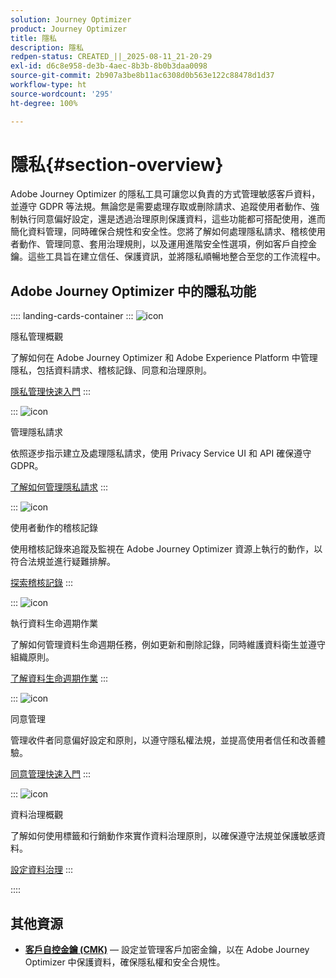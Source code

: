 ```yaml
---
solution: Journey Optimizer
product: Journey Optimizer
title: 隱私
description: 隱私
redpen-status: CREATED_||_2025-08-11_21-20-29
exl-id: d6c8e958-de3b-4aec-8b3b-8b0b3daa0098
source-git-commit: 2b907a3be8b11ac6308d0b563e122c88478d1d37
workflow-type: ht
source-wordcount: '295'
ht-degree: 100%

---
```


# 隱私{#section-overview}

Adobe Journey Optimizer 的隱私工具可讓您以負責的方式管理敏感客戶資料，並遵守 GDPR 等法規。無論您是需要處理存取或刪除請求、追蹤使用者動作、強制執行同意偏好設定，還是透過治理原則保護資料，這些功能都可搭配使用，進而簡化資料管理，同時確保合規性和安全性。您將了解如何處理隱私請求、稽核使用者動作、管理同意、套用治理規則，以及運用進階安全性選項，例如客戶自控金鑰。這些工具旨在建立信任、保護資訊，並將隱私順暢地整合至您的工作流程中。

## Adobe Journey Optimizer 中的隱私功能

:::: landing-cards-container
:::
![icon](https://cdn.experienceleague.adobe.com/icons/book.svg?lang=zh-Hant)

隱私管理概觀

了解如何在 Adobe Journey Optimizer 和 Adobe Experience Platform 中管理隱私，包括資料請求、稽核記錄、同意和治理原則。

[隱私管理快速入門](../using/privacy/get-started-privacy.md)
:::

:::
![icon](https://cdn.experienceleague.adobe.com/icons/circle-play.svg?lang=zh-Hant)

管理隱私請求

依照逐步指示建立及處理隱私請求，使用 Privacy Service UI 和 API 確保遵守 GDPR。

[了解如何管理隱私請求](../using/privacy/requests.md)
:::

:::
![icon](https://cdn.experienceleague.adobe.com/icons/list-check.svg?lang=zh-Hant)

使用者動作的稽核記錄

使用稽核記錄來追蹤及監視在 Adobe Journey Optimizer 資源上執行的動作，以符合法規並進行疑難排解。

[探索稽核記錄](../using/privacy/audit-logs.md)
:::

:::
![icon](https://cdn.experienceleague.adobe.com/icons/screwdriver-wrench.svg?lang=zh-Hant)

執行資料生命週期作業

了解如何管理資料生命週期任務，例如更新和刪除記錄，同時維護資料衛生並遵守組織原則。

[了解資料生命週期作業](../using/privacy/data-hygiene.md)
:::

:::
![icon](https://cdn.experienceleague.adobe.com/icons/bullseye.svg?lang=zh-Hant)

同意管理

管理收件者同意偏好設定和原則，以遵守隱私權法規，並提高使用者信任和改善體驗。

[同意管理快速入門](consent-landing-page.md)
:::

:::
![icon](https://cdn.experienceleague.adobe.com/icons/shield-halved.svg?lang=zh-Hant)

資料治理概觀

了解如何使用標籤和行銷動作來實作資料治理原則，以確保遵守法規並保護敏感資料。

[設定資料治理](../using/action/action-privacy.md)
:::

::::


## 其他資源

- **[客戶自控金鑰 (CMK)](../using/privacy/cmk.md)** — 設定並管理客戶加密金鑰，以在 Adobe Journey Optimizer 中保護資料，確保隱私權和安全合規性。
